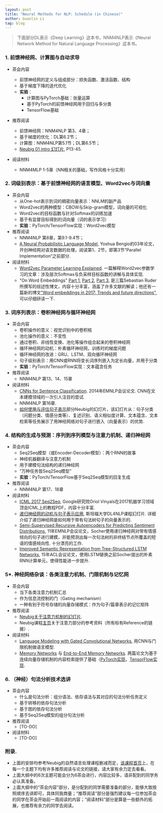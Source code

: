 ```yaml
---
layout: post
title: "Neural Methods for NLP: Schedule (in Chinese)"
author: Guanlin Li
tag: blog
---
```


> 下面部分DL表示《Deep Learning》这本书，NNM4NLP表示《Neural Network Method for Natural Language Processing》这本书。

### 1. 前馈神经网、计算图与自动求导

- 茶会内容
  - 前馈神经网的定义与组成部分：损失函数、激活函数、结构
  - 基于梯度下降的迭代优化
  - **实验**：
    - 计算图与PyTorch基础：张量运算
    - 基于PyTorch的前馈神经网用于回归与多分类
    - TensorFlow基础


- 推荐阅读
  - 前馈神经网：NNM4NLP 第3、4章；
  - 基于梯度的优化：DL第6.2节；
  - 计算图：NNM4NLP第5.1节；DL第6.5节；
  - [Neubig 01 intro 幻灯片](http://phontron.com/class/nn4nlp2017/assets/slides/nn4nlp-01-intro.pdf), P13-45.
- 阅读材料
  - NNM4MLP 1-5章（NN相关的基础，写作风格十分实用）

### 2. 词级别表示：基于前馈神经网的语言模型、Word2vec与词向量

- 茶会内容
  - 从One-hot表示到词的稠密向量表示：NNLM的副产品
  - Word2vec的两种模型：CBOW与Skip-gram模型，词向量的可视化
  - Word2vec的目标函数与针对Softmax的训练加速
  - 基于有监督目标得到的词向量（词的表示学习）
  - **实验**：PyTorch/TensorFlow实现：Word2vec模型
- 推荐阅读
  - NNM4NLP 第8章，第9.1-9.4节；
  - [A Neural Probabilistic Language Model](http://www.jmlr.org/papers/volume3/bengio03a/bengio03a.pdf), Yoshua Bengio的03年论文，开创神经网对语言数据的处理，阅读第1、2节，即第3节“Parallel Implementation“之前部分. 
- 阅读材料
  - [Word2vec Parameter Learning Explained](https://arxiv.org/abs/1411.2738). 一篇解释Word2vec参数学习的文章：涉及层次Softmax与负采样目标函数的讲解与具体实现. 
  - "On Word Embeddings" [Part 1](http://ruder.io/word-embeddings-1/index.html), [Part 2](http://ruder.io/word-embeddings-softmax/index.html), [Part 3](http://ruder.io/secret-word2vec/index.html), 是三篇Sebastian Ruder所撰写的综述性博文，内容十分丰富，涵盖了许多文献的解读；他还有一篇新的博文["Word embeddings in 2017: Trends and future directions"](http://ruder.io/word-embeddings-2017/index.html), 可以仔细研读一下. 

### 3. 词序列表示：卷积神经网与循环神经网

- 茶会内容
  - 卷积操作的意义：视觉识别中的卷积核
  - 池化操作的意义：不变性
  - 通过卷积、非线性变换、池化等操作组合起来的卷积神经网
  - 循环神经网的动机：朴素循环神经网，训练时的梯度问题
  - 循环神经网的改进：GRU、LSTM、双向循环神经网
  - 句子级别表示：用CNN或RNN将变长词序列嵌入为定长向量，并用于分类
  - **实验**：PyTorch/TensorFlow实现：文本蕴含任务
- 推荐阅读
  - NNM4NLP 第13、14、15章
- 阅读材料
  - [CNNs for Sentence Classification](http://aclweb.org/anthology/D/D14/D14-1181.pdf). 2014年EMNLP会议论文. CNN在文本建模领域的一次引人注目的尝试.   
  - NNM4NLP 第16章. 
  - [如何使用与评估句子表示](http://phontron.com/class/nn4nlp2017/assets/slides/nn4nlp-07-sentrep.pdf)部分Neubig的幻灯片，该幻灯片从：句子分类（问题分类、情感分类等）、复述识别、语义相似度计算、文本蕴含、文本检索等任务展示了用神经网络对句子进行嵌入（向量表示）的优势. 

### 4. 结构的生成与预测：序列到序列模型与注意力机制、递归神经网 

- 茶会内容
  - Seq2Seq模型（或Encoder-Decoder模型）：两个RNN的故事
  - 神经机器翻译与注意力机制
  - 用于建模句法结构的递归神经网
  - “万种任务皆Seq2Seq模型”
  - **实验**：PyTorch/TensorFlow基于Seq2Seq模型的回复生成
- 推荐阅读
  - NNM4NLP 第17、18章
- 阅读材料
  - [ICML 2017 Seq2Seq](https://sites.google.com/view/seq2seq-icml17), Google研究院Oriol Vinyals在2017机器学习领域顶会ICML上的教程PDF，内容十分丰富. 
  - [递归神经网的动机与句子表示应用](http://cs224d.stanford.edu/lectures/CS224d-Lecture10.pdf), 斯坦福大学DL4NLP课程幻灯片. 详细介绍了递归神经网是如何用于带有句法树句子的向量表示的. 
  - [Semi-Supervised Recursive Autoencoders for Predicting Sentiment Distributions](http://aclweb.org/anthology/D/D11/D11-1014.pdf), 11年EMNLP会议论文，Socher使用递归神经网对带有情感倾向的句子进行建模，并能预测出每一次句法树的非终结节点所覆盖的短语的情感倾向性. 十分漂亮的工作. 
  - [Improved Semantic Representation from Tree-Structured LSTM Networks](http://aclweb.org/anthology/P/P15/P15-1150.pdf), 15年ACL会议论文，使用LSTM替换之前Socher提出的朴素RNN计算单元，使得性能进一步提升. 

### 5*. 神经网络杂谈：各类注意力机制、门限机制与记忆网 

- 茶会内容
  - 当下各类注意力机制汇总
  - 作为信息流控制的门（Gating mechanism）
  - 一种有别于符号存储的向量存储模式：作为句子/篇章表示的记忆矩阵
- 推荐阅读
  - [Neubig关于注意力机制的幻灯片](http://phontron.com/class/nn4nlp2017/assets/slides/nn4nlp-09-attention.pdf). 
  - Neubig课程[主页](http://phontron.com/class/nn4nlp2017/schedule.html)关于注意力部分的参考资料（所有标有Reference的链接）. 
- 阅读材料
  - [Language Modeling with Gated Convolutional Networks](https://arxiv.org/abs/1612.08083), 用CNN与门限机制做语言模型. 
  - [Memory Networks](https://arxiv.org/abs/1410.3916) 与 [End-to-End Memory Networks](https://arxiv.org/abs/1503.08895). 两篇论文为基于连续向量存储机制的内容检索提供了基础（[PyTorch实现](https://github.com/nmhkahn/MemN2N-pytorch)，[TensorFlow实现](https://github.com/domluna/memn2n). 

### 6. （神经）句法分析技术选讲

- 茶会内容
  - 什么是句法分析：组分语法、依存语法与其对应的句法分析任务定义
  - 基于转移的依存句法分析
  - 基于图的依存句法分析
  - 基于Seq2Seq模型的组分句法分析
- 推荐阅读
  - [TO-DO]
- 阅读材料
  - [TO-DO]

### 附录. 

- 上面的安排均参考Neubig的自然语言处理课程删减而定，[该课程首页](http://phontron.com/class/nn4nlp2017/schedule.html)上，在每一个主题下均有许多推荐阅读与论文的链接，请大家有余力定去看看。
- 上面大纲中的6次主题可能会分为6茶会进行，内容比较多，请非配到的同学务必认真准备。
- 上面大纲中的“茶会内容”部分，是分配到的同学需要准备的部分，能够大致按照顺序去讲即可，具体同我商量；“推荐阅读”部分是强烈建议每一位参加茶会的同学在茶会开始前一周阅读的内容；“阅读材料”部分是算是一些额外的拓展，也推荐有余力的同学去阅读。

